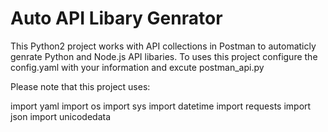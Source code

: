 # Auto API Libary Genrator

This Python2 project works with API collections in Postman to automaticly genrate Python and Node.js API libaries.
To uses this project configure the config.yaml with your information and excute postman_api.py

Please note that this project uses:

import yaml
import os
import sys
import datetime
import requests
import json
import unicodedata